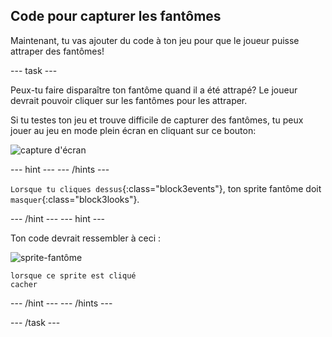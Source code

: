 ## Code pour capturer les fantômes

Maintenant, tu vas ajouter du code à ton jeu pour que le joueur puisse attraper des fantômes!

\--- task \---

Peux-tu faire disparaître ton fantôme quand il a été attrapé? Le joueur devrait pouvoir cliquer sur les fantômes pour les attraper.

Si tu testes ton jeu et trouve difficile de capturer des fantômes, tu peux jouer au jeu en mode plein écran en cliquant sur ce bouton:

![capture d'écran](images/ghost-fullscreen-annotated.png)

\--- hint \--- \--- /hints \---

`Lorsque tu cliques dessus`{:class="block3events"}, ton sprite fantôme doit `masquer`{:class="block3looks"}.

\--- /hint \--- \--- hint \---

Ton code devrait ressembler à ceci :

![sprite-fantôme](images/ghost-sprite.png)

```blocks3
lorsque ce sprite est cliqué
cacher
```

\--- /hint \--- \--- /hints \---

\--- /task \---